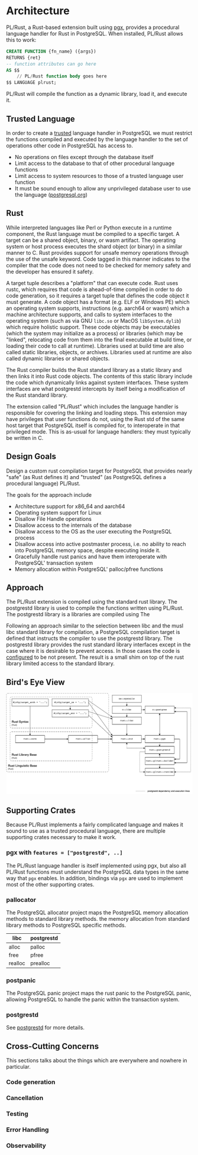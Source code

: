 # Architecture

PL/Rust, a Rust-based extension built using [pgx](https://github.com/tcdi/pgx), provides a procedural language handler for Rust in PostgreSQL. When installed, PL/Rust allows this to work:

```sql
CREATE FUNCTION {fn_name} ({args})
RETURNS {ret}
-- function attributes can go here
AS $$
    // PL/Rust function body goes here
$$ LANGUAGE plrust;
```

PL/Rust will compile the function as a dynamic library, load it, and execute it.

## Trusted Language

In order to create a [trusted](https://www.postgresql.org/docs/current/sql-createlanguage.html) language handler in PostgreSQL we must restrict the functions compiled and executed by the language handler to the set of operations other code in PostgreSQL has access to.

- No operations on files except through the database itself
- Limit access to the database to that of other procedural language functions
- Limit access to system resources to those of a trusted language user function
- It must be sound enough to allow any unprivileged database user to use the language ([postgresql.org](https://www.postgresql.org/docs/current/plperl-trusted.html))

## Rust

While interpreted languages like Perl or Python execute in a runtime component, the Rust language must be compiled to a specific target.  A target can be a shared object, binary, or wasm artifact.  The operating system or host process executes the shard object (or binary) in a similar manner to C.  Rust provides support for unsafe memory operations through the use of the unsafe keyword.  Code tagged in this manner indicates to the compiler that the code does not need to be checked for memory safety and the developer has ensured it safety.

A target tuple describes a "platform" that can execute code. Rust uses rustc, which requires that code is ahead-of-time compiled in order to do code generation, so it requires a target tuple that defines the code object it must generate. A code object has a format (e.g. ELF or Windows PE) which an operating system supports, instructions (e.g. aarch64 or wasm) which a machine architecture supports, and calls to system interfaces to the operating system (such as via GNU `libc.so` or MacOS `libSystem.dylib`) which require holistic support. These code objects may be executables (which the system may initialize as a process) or libraries (which may be "linked", relocating code from them into the final executable at build time, or loading their code to call at runtime). Libraries used at build time are also called static libraries, objects, or archives. Libraries used at runtime are also called dynamic libraries or shared objects.

The Rust compiler builds the Rust standard library as a static library and then links it into Rust code objects. The contents of this static library include the code which dynamically links against system interfaces. These system interfaces are what postgrestd intercepts by itself being a modification of the Rust standard library.

The extension called "PL/Rust" which includes the language handler is responsible for covering the linking and loading steps. This extension may have privileges that user functions do not, using the Rust std of the same host target that PostgreSQL itself is compiled for, to interoperate in that privileged mode. This is as-usual for language handlers: they must typically be written in C.

## Design Goals

Design a custom rust compilation target for PostgreSQL that provides nearly "safe" (as Rust defines it) and "trusted" (as PostgreSQL defines a procedural language) PL/Rust.

The goals for the approach include

* Architecture support for x86_64 and aarch64
* Operating system support for Linux
* Disallow File Handle operations
* Disallow access to the internals of the database
* Disallow access to the OS as the user executing the PostgreSQL process 
* Disallow access into active postmaster process, i.e. no ability to reach into PostgreSQL memory space, despite executing inside it.
* Gracefully handle rust panics and have them interoperate with PostgreSQL' transaction system
* Memory allocation within PostgreSQL' palloc/pfree functions

## Approach

The PL/Rust extension is compiled using the standard rust library.  The postgrestd library is used to compile the functions written using PL/Rust.  The postgrestd library is a libraries are compiled using The 

Following an approach similar to the selection between libc and the musl libc standard library for compilation, a PostgreSQL compilation target is defined that instructs the compiler to use the postgrestd library.  The postgrestd library provides the rust standard library interfaces except in the case where it is desirable to prevent access.  In those cases the code is [configured](https://doc.rust-lang.org/stable/rust-by-example/attribute/cfg.html) to be not present. The result is a small shim on top of the rust library limited access to the standard library.


## Bird's Eye View

![](assets/architecture_1.png)


## Supporting Crates

Because PL/Rust implements a fairly complicated language and makes it sound to use as a trusted procedural language, there are multiple supporting crates necessary to make it work.

### pgx with `features = ["postgrestd", ..]`

The PL/Rust language handler is itself implemented using pgx, but also all PL/Rust functions must understand the PostgreSQL data types in the same way that `pgx` enables. In addition, bindings via `pgx` are used to implement most of the other supporting crates.

### pallocator

The PostgreSQL allocator project maps the PostgreSQL memory allocation methods to standard library methods.  the memory allocation from standard library methods to PostgreSQL specific methods.

| libc    | postgrestd |
|---------|------------|
| alloc   | palloc     |
| free    | pfree      |
| realloc | prealloc   |

### postpanic

The PostgreSQL panic project maps the rust panic to the PostgreSQL panic, allowing PostgreSQL to handle the panic within the transaction system.

### postgrestd

See [postgrestd](https://github.com/tcdi/postgrestd) for more details.

## Cross-Cutting Concerns

This sections talks about the things which are everywhere and nowhere in particular.

### Code generation

### Cancellation

### Testing

### Error Handling

### Observability
